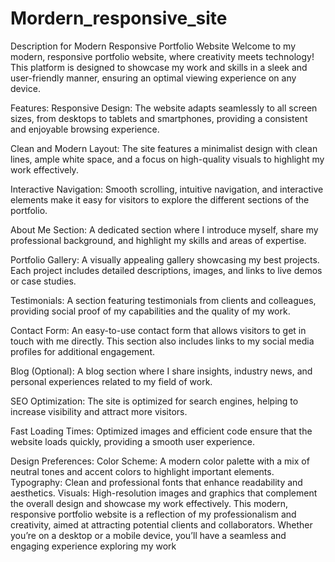 # Mordern_responsive_site
Description for Modern Responsive Portfolio Website
Welcome to my modern, responsive portfolio website, where creativity meets technology! This platform is designed to showcase my work and skills in a sleek and user-friendly manner, ensuring an optimal viewing experience on any device.

Features:
Responsive Design: The website adapts seamlessly to all screen sizes, from desktops to tablets and smartphones, providing a consistent and enjoyable browsing experience.

Clean and Modern Layout: The site features a minimalist design with clean lines, ample white space, and a focus on high-quality visuals to highlight my work effectively.

Interactive Navigation: Smooth scrolling, intuitive navigation, and interactive elements make it easy for visitors to explore the different sections of the portfolio.

About Me Section: A dedicated section where I introduce myself, share my professional background, and highlight my skills and areas of expertise.

Portfolio Gallery: A visually appealing gallery showcasing my best projects. Each project includes detailed descriptions, images, and links to live demos or case studies.

Testimonials: A section featuring testimonials from clients and colleagues, providing social proof of my capabilities and the quality of my work.

Contact Form: An easy-to-use contact form that allows visitors to get in touch with me directly. This section also includes links to my social media profiles for additional engagement.

Blog (Optional): A blog section where I share insights, industry news, and personal experiences related to my field of work.

SEO Optimization: The site is optimized for search engines, helping to increase visibility and attract more visitors.

Fast Loading Times: Optimized images and efficient code ensure that the website loads quickly, providing a smooth user experience.

Design Preferences:
Color Scheme: A modern color palette with a mix of neutral tones and accent colors to highlight important elements.
Typography: Clean and professional fonts that enhance readability and aesthetics.
Visuals: High-resolution images and graphics that complement the overall design and showcase my work effectively.
This modern, responsive portfolio website is a reflection of my professionalism and creativity, aimed at attracting potential clients and collaborators. Whether you’re on a desktop or a mobile device, you’ll have a seamless and engaging experience exploring my work
